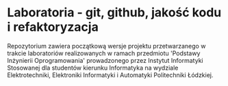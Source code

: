 # Laboratoria - git, github, jakość kodu i refaktoryzacja

Repozytorium zawiera początkową wersje projektu przetwarzanego w trakcie laboratoriów realizowanych w ramach
przedmiotu 'Podstawy Inżynierii Oprogramowania' prowadzonego przez Instytut Informatyki Stosowanej dla studentów
kierunku Informatyka na wydziale Elektrotechniki, Elektroniki Informatyki i Automatyki Politechniki Łódzkiej.
